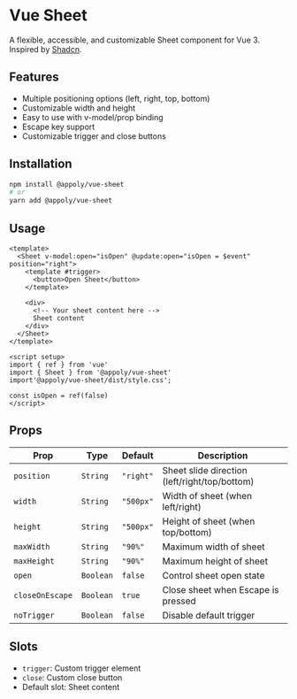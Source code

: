 # Vue Sheet

A flexible, accessible, and customizable Sheet component for Vue 3. Inspired by [Shadcn](https://ui.shadcn.com/).

## Features

- Multiple positioning options (left, right, top, bottom)
- Customizable width and height
- Easy to use with v-model/prop binding
- Escape key support
- Customizable trigger and close buttons

## Installation

```bash
npm install @appoly/vue-sheet
# or
yarn add @appoly/vue-sheet
```

## Usage

```vue
<template>
  <Sheet v-model:open="isOpen" @update:open="isOpen = $event" position="right">
    <template #trigger>
      <button>Open Sheet</button>
    </template>
    
    <div>
      <!-- Your sheet content here -->
      Sheet content
    </div>
  </Sheet>
</template>

<script setup>
import { ref } from 'vue'
import { Sheet } from '@appoly/vue-sheet'
import'@appoly/vue-sheet/dist/style.css';

const isOpen = ref(false)
</script>

```

## Props

| Prop | Type | Default | Description |
|------|------|---------|-------------|
| `position` | `String` | `"right"` | Sheet slide direction (left/right/top/bottom) |
| `width` | `String` | `"500px"` | Width of sheet (when left/right) |
| `height` | `String` | `"500px"` | Height of sheet (when top/bottom) |
| `maxWidth` | `String` | `"90%"` | Maximum width of sheet |
| `maxHeight` | `String` | `"90%"` | Maximum height of sheet |
| `open` | `Boolean` | `false` | Control sheet open state |
| `closeOnEscape` | `Boolean` | `true` | Close sheet when Escape is pressed |
| `noTrigger` | `Boolean` | `false` | Disable default trigger |

## Slots

- `trigger`: Custom trigger element
- `close`: Custom close button
- Default slot: Sheet content
